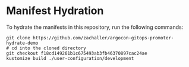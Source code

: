 # Manifest Hydration

To hydrate the manifests in this repository, run the following commands:

```shell
git clone https://github.com/zachaller/argocon-gitops-promoter-hydrate-demo
# cd into the cloned directory
git checkout f18cd149261b1c675493ab3fb46370897cac24ae
kustomize build ./user-configuration/development
```
